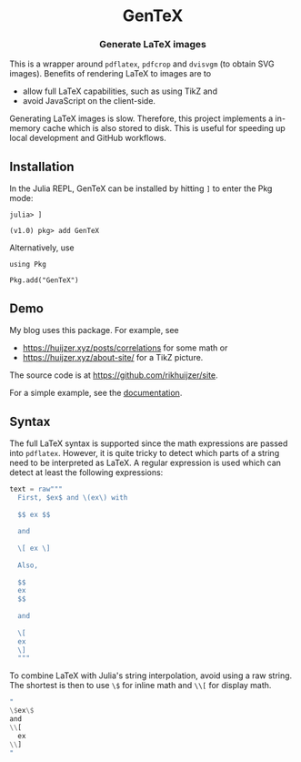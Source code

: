 <h1 align="center">
  GenTeX
</h1>

<h3 align="center">
  Generate LaTeX images
</h3>

This is a wrapper around `pdflatex`, `pdfcrop` and `dvisvgm` (to obtain SVG images).
Benefits of rendering LaTeX to images are to

- allow full LaTeX capabilities, such as using TikZ and
- avoid JavaScript on the client-side.

Generating LaTeX images is slow.
Therefore, this project implements a in-memory cache which is also stored to disk.
This is useful for speeding up local development and GitHub workflows.

## Installation

In the Julia REPL, GenTeX can be installed by hitting `]` to enter the Pkg mode:

```
julia> ]

(v1.0) pkg> add GenTeX
```

Alternatively, use 
```
using Pkg 

Pkg.add("GenTeX")
```

## Demo

My blog uses this package.
For example, see

- https://huijzer.xyz/posts/correlations for some math or
- https://huijzer.xyz/about-site/ for a TikZ picture.

The source code is at <https://github.com/rikhuijzer/site>.

For a simple example, see the [documentation](https://rikhuijzer.github.io/GenTeX.jl/dev/).

## Syntax

The full LaTeX syntax is supported since the math expressions are passed into `pdflatex`.
However, it is quite tricky to detect which parts of a string need to be interpreted as LaTeX.
A regular expression is used which can detect at least the following expressions:

```jl
text = raw"""
  First, $ex$ and \(ex\) with
  
  $$ ex $$
  
  and
  
  \[ ex \]
  
  Also, 
  
  $$
  ex
  $$
  
  and 
  
  \[
  ex
  \]
  """
```

To combine LaTeX with Julia's string interpolation, avoid using a raw string.
The shortest is then to use `\$` for inline math and `\\[` for display math.

```jl
"
\$ex\$
and
\\[
  ex
\\]
"
```
